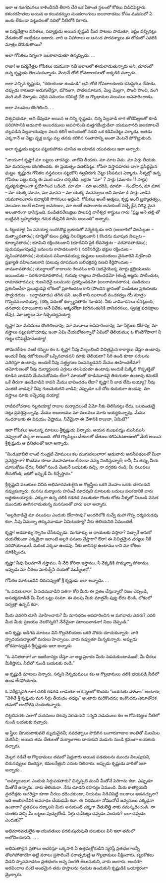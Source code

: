 ﻿ఇలా ఆ గజగమనలు కాళిందీనదీ తీరాన చేరి ఒక ఏకాంత స్థలంలో కోకలు విడిచిపెట్టారు. కళంకరహితలు అయిన ఆ కలువకన్నుల సుందరాంగులు జలకాలాడటం కోసం మనసులో ఏ జంకు లేకుండా పట్టుదలతో నదిలో నీటిలోకి దిగారు. 

ఆ పద్మనేత్రాల వనితలు, పద్మాక్షుడు అయిన కృష్ణుడి మీద పాటలు పాడుతూ, ఇష్టం వచ్చినట్లు వేడుకలతో జలక్రీడలు ఆడారు. వారి ఆ విహారాలు ఆ ఆనంద పారవశ్యాలు ఈ లోకంలో ఎవరికి మాత్రం దొరుకుతాయి? 

అలా గోపికలు నగ్నంగా జలకాలాడుతూ ఉన్నప్పుడు. . . 

రాజా! ఆ పద్మనేత్రల గోపికలు యమునా నదీ జలాలలో ఈదులాడుతున్నారు అని, దూరంలో ఉన్న కృష్ణుడు తెలుసుకున్నాడు. వెంటనే తోటి గోపబాలకులతో అక్కడికి వచ్చాడు. 

అలా వచ్చిన కృష్ణుడు, “కదలకుండా ఉండండి” అని తోటి గోపబాలకులకు కనుసైగలు చేసాడు. చప్పుడు కాకుండా అడుగులేస్తూ, మౌనంగా, పొదలమాటున, మెల్ల మెల్లగా, పొంచి పొంచి, వంగి వంగి మరీ వెళ్ళాడు. సరైన సమయం కనిపెట్టి చేరి ఆ గొల్లభామల వలువలు అపహరించాడు. 

అలా వలువలు దొంగిలించి. . . 

విశ్వవిభుడూ, ఆది దేవుడూ అయిన ఆ చిన్ని కృష్ణుడు. చిన్న పిల్లవాడి లాగ తోటిపిల్లలతో కూడి పరిహాసానికి ఆడువారి అంబరములు అపహరించి మత్తగజేంద్రుడిలా యమునానది జలకణాలచే చల్లపడిన పిల్లవాయువుల వలన కలిగే ఆనందంతో నడచి ఒక కడిమిచెట్టు ఎక్కాడు. అతడు ఎక్కగానే ఆ చెట్టు వృక్ష జన్మం వల్ల తనకు కలిగిన సంతాపాన్ని అంతా వెంటనే పోగొట్టుకుంది. 

అలా కృష్ణుడు బట్టలు పట్టుకుపోడం చూసిన ఆ యాదవ యువతులు ఇలా అన్నారు. 

"నాయనా! కృష్ణా! మా బట్టలు తాకవద్దు. వాటిని తీయకు. మా మాట విను. మా సిగ్గు తీయకు. మా మనస్సులు దొంగిలించకు. ఈ ప్రయత్నం వదిలిపెట్టు. 
గోపికా వస్త్రాపహరణ బాగా ప్రసిద్ధమైన ఘట్టం. కృష్ణుడు గోపికల వస్త్రములు పట్టుకొని నల్లవిరుగు చెట్టు (నీపము) ఎక్కాడు. నీళ్ళల్లో ఉన్న గోపికలు పెట్టు కున్న ఈ మొర బహు చక్కటిది. అక్షరం “మా” 7 సార్లు (మకారం 11 సార్లు) వృత్యనుప్రాసంగా ప్రయోగించ బడింది. మా మా – మా అందరివి, మామా – సంభోదన, మా మాన – మా యొక్క మానం, మా మానస – మా యొక్క మనస్సులు అని మామా 4 సార్లు వాడిన యమకాలంకారం పద్యానికి సొగసులు అద్దింది. గోపికలు అంటే ఆత్మలు, కృష్ణ అంటే బ్రహ్మతత్వం, వలువలు అంటే అవిద్యా ఆవరణలు, మా అంటే అహంకారం అనుకుంటే వచ్చే శ్లేష విశిష్ఠ మైన అలంకారంగా భాసిస్తుంది. పండితవరేణ్యులు పాలపర్తి నాగేశ్వర శాస్త్రులు గారు “ప్రజ్ఞ అనె తల్లి తో బుట్టినది బ్రహ్మతత్వం గనుక జీవునికి మామ అయింది” అన్నారు. 

ఓ కిట్టయ్యా! ఏం పనయ్యా యిది!దొడ్డ బ్రతుకుతో వన్నెకెక్కడం కాని (జలరాశిలో విలసిల్లుట – మత్స్యావతారం); కూర్మితో కులం ప్రతిష్ట నిలబెట్టటంకాని ( కొండను మూపున నిల్పుట – కూర్మావతారం); భూమిని రక్షించటంకాని (భూదేవిని పైకి లేవనెత్తుట – వరహావతారము); పురుషపుంగవుడవై జనులను కాపాడటంకాని ( నరకేసరియై భక్తుల రక్షించుట – నృసింహావతారం); వయసున పసివాడవయ్యు దుష్టులు బలవంతులు నైనవారిని నిగ్రహించి ప్రఖ్యాతి వహించుటకాని (వటువు రూపమున బలిచక్రవర్తి నణచి కీర్తిపొందుట – వామనావతారం); యుద్ధాలలో రాజులను గెలవటం కాని (ఇరవైయొక్క మార్లు క్షత్రియులను జయించుట – పరశురామావతారం); గురువు లాజ్ఞలు పాటించడమో (తండ్రి ఆజ్ఞను పాటించుట, రామావతారము); గుణనిధివై బలమును ప్రదర్శించడమో (బలరామావతారం); పండితులు ప్రశంసించేలా ప్రబుద్ధుడవై లోకంలో ప్రకాశించటం కాని (పొందిన జ్ఞానంతో పండితుల ప్రశంసలకు పాత్రుడగుట - బుద్ధావతారం) తగిన పని. అంతే కాని యిలాంటి వంచకత్వం యే మాత్రం గొప్పదనంకాదయ్యా. (కల్కి పదంతో కల్క్యావతారం సూచన). నీకు వావివారసలు లేనట్లుంది, తనవారు పరాయివారు అనే వివేకం అక్కరలేదా (భగవంతునికి వావివరసలు, స్వపక్ష పరపక్షాలు లేవు). మా బట్టలు మా కిచ్చెయ్యవయ్యా. 

కృష్ణా! మా మనసులు దొంగిలించావు; మా మానాలు అపహరించావు; మా సిగ్గులు దోచావు; మా వస్త్రాలు పట్టుకుపోయావు; ఇంకా ఏమి చేయబోతున్నావో ఏమిటో తెలియము; ఓ కొంటెగోపాలా! నీ గుట్టు కనిపెట్టేసామయ్యా! 

తామరరేకుల వంటి కన్నుల కల ఓ కృష్ణా! నీవు విజృంభించి విచిత్రమైన కార్యాలు చేస్తూ ఉంటావు. అందుకే నీవు రజోగుణంతో ఒప్పినవాడవని మాకు తెలియదా? సిరి ఉండి కూడా పరులను ఎదిరిస్తూ ఉంటావు. అందుకే నీవు సత్త్వగుణ సంపన్నుడవని మేము ఊహించలేమా? తమోగుణంతో నీవు దుర్మార్గులకు ఎగ్గులు తలపెడుతూ ఉంటావు అందుకే మిక్కిలి గొప్పశక్తితో కూడిన వాడవని మేమనుకోవడం లేదా? మాయతో కూడినవాడవై తిరుగుతూ ఉంటావు కనుకనే ఒకే తీరుగా ఉండేవాడివి కావని మేము భావించడం లేదా? కృష్ణా! నీ జాడ లేమి టయ్యా? నీవు ఎంతటి వాడవు? నీవు గుణమెరుగని వాడివి; ఎప్పుడూ ఒకే చోట కుదురుగా ఉండవు. మా వస్త్రాలు మాకు ఇచ్చెయ్య వయ్యా! 

రాజీవలోచనాల నల్లనయ్యా! రాజుల మర్యాదలంటే ఏమో నీకు తెలిసినట్లు లేదు. బలవంతుడై నట్లు ప్రవర్తిస్తున్నావు. మేము అబలలము మా వలువలు మాకు ఇయ్యకున్నావు. మేము నందరాజుకు ఈ విషయం చెప్తాము. నీవేమైనా ఈ దేశానికి రాజువా, ఏమిటి?” 

ఇలా గోపికలు అంటున్న మాటలు శ్రీకృష్ణుడు విన్నాడు. ఆయన ముఖపద్మం ముసిముసి నవ్వులతో చక్కగా అయింది. తోటి గొల్లపిల్లల చేతులతో చేతులు కలిపినెరజాణలలో మేటి అయిన శ్రీకృష్ణుడు ఆ వనితలతో ఇలా అన్నాడు. 

“నిండుజాబిలి లాంటి గుండ్రటి మోములు కల ముగుదలులారా! ఆడువారు అవనీపతులతో మీలా ప్రవర్తిస్తారా? కొంచెము కూడా మొహమాటం లేకుండా నన్ను నిందిస్తున్నారే; కానీ, మీ తప్పు మీరు చూసుకోడం లేదు; నీటిలో నుండి వెంటనే బయటకు వచ్చి, నా దగ్గరకు రండి; మీ వలువలు తీసుకోండి; ఇదిగో ఇప్పుడే మీ కిచ్చేస్తాను.” 

శ్రీకృష్ణుని పలుకులు వినిన అభిమానవతులైన ఆ గొల్లస్త్రీలు ఒకరి మొహం ఒకరు చూసుకుని నవ్వుకున్నారు. మనసు మర్మాలను హరించే మాధవుని మాటలకు బదులు పలకడానికి వారు లజ్జితులయ్యారు. ఎక్కుగా ఉన్న చలికి గడగడ వణుకుతూ గొంతు లోతు నీళ్ళలో నిలబడి వెనుక ముందుకు ఊగిసలాడుతున్న మనసులతో వారు ఇలా అన్నారు. 

“అల్లరివాడివై మా వలువలు ఎందుకు దోచాసావు? అందరిలోకి నువ్వే మహా గొప్ప ధర్మపరుడవు కదా. నీవు ఏమన్నా తక్కువవాడవా ఏమిటయ్యా? నీకు తెలియనిది ఏముందిలే. 

కృష్ణా! ఆడవాళ్ళు స్నానం చేసేటప్పుడు. మగవాళ్ళు ఆ ఛాయలకు వస్తారా? వచ్చారే అనుకో దయలేకుండా ఎక్కడైనా ఇలాంటి అల్లరి పనులు చేస్తారా? ఔరా! ఈ విచిత్రమైన చర్యలు నీకే సరిపోయాయిలే. మరింక ఎక్కడా ఉండవు. నీకు బానిసలై ఉంటాము కాని మా కోకలు మాకిప్పించు. 

కృష్ణా! నీవు పిలవగానే వస్తాము. నీ వేది కోరినా ఇస్తాము. నీ వెక్కడికి పొమ్మన్నా పోతాము. ఇప్పుడు మా చీరలు మాకిచ్చేసి దయతో మమ్మేలుకో.” 

గోపికల మాటలువిని చిరునవ్వుతో శ్రీ కృష్ణుడు ఇలా అన్నాడు. . . 

“ఓ పడతులారా! ఏ పడచువాడిని పతిగా కోరి మీరు ఈ వ్రతం చేస్తున్నారో నిజం చెప్పండి, అసత్యమాడితే మీ మీద ఒట్టు సుమా. ఈ వలపు మీకు మాత్రమే పుట్ట లేదు లెండి. లోకంలో సర్వత్రా ఉన్నదే కదా. 

మీరు ఎవరిని చూసి మోహించారు? మీ మానధనం అపహరించిన ఆ మగవాడు ఎవరు? ఎవరి మీద మీకు ప్రణయం నెలకొన్నది? నేనేమైనా పరాయివాడనా! నిజం చెప్పండి.” 

అని కృష్ణు అడిగిన మాటలు విని గొల్లచెలియలు ఒకరి నొకరు చూచుకున్నారు. వారి హృదయపద్మాలలో మరులు హెచ్చాయి. వారు నవ్వుతూ మిన్నకున్నారు. అప్పుడు లోకమాన్యుడైన శ్రీకృష్ణుడు ఇలా అన్నాడు 

“ఓ వనితలారా! నా ఇంటిదాస్యం చేస్తూ నా అజ్ఞ ప్రకారం మీరు నడచుకుంటామంటే, మీ చీరలు మీకిస్తాను. నీటిలో నుండి బయటకు రండి.” 

ఆ కృష్ణుడి మాటలు విన్నారు. సన్నని నెన్నడుములు కల ఆ గొల్లభామలు చలికి భయపడి నీటిలో ఉండ లేకపోయారు. 

ఓ పరీక్షన్మహారాజా! చలికి గడగడ లాడుతూ ఆ కన్నెలలో కొందరు “బయటకు వెళదాం” అంటారు; “వెళితే శ్రీ కృష్ణుడు మన సిగ్గు తీయడం తధ్యం” అంటారు మరికొందరు; ఇంకొందరు ఎటూతోచక తమలో ఆందోళన చెందుతున్నారు. 

చిట్టచివరకు ఎలాగో మనసులు దిటవు పరచుకుని సన్నని నడుములు కల ఆ గోపకన్యలు నీటిలో నుండి బయటకు వచ్చారు. 

ఆ స్త్రీలు చిగురుటాకువలె మృదువైనవీ; నవరత్నాలు పొదిగిన బంగారుగాజుల కాంతితో మిలమిల మెరిసేవి; అయిన తమ చేతులతో మర్మాంగాలు దాచుకుని మడుగు నుండి క్రమంగా బయటకు వచ్చారు. 

మెల్లగ నడిచే ఆ గొల్లభామలు తమలో పెద్దవారు అయిన పడతులను ముందు నిలుపుకుని, చిరునవ్వులు చిందిస్తూ, కమలనేత్రుని ఎదుట నిలిచారు. అప్పుడు కృష్ణుడు వారితో ఇలా అన్నాడు . 

“అమ్మాయిలూ! ఎందుకు సిగ్గుపడతారు? చిన్నప్పటి నుంచీ మీతోనే పెరిగాను కదా. ఎప్పుడూ మీతోనే ఉన్నాను. నాకు తెలియదా. నేను చూడని రహస్యం ఏముంది. మీరు కాత్యాయనీ వ్రతదీక్షను ఆచరిస్తూ కూడా చీరలు ధరించకుండా, నియమం విడిచిపెట్టి జలకాలు ఆడవచ్చునా? ఇది అంబికాదేవికి అపరాధం చేయడమే కదా. ఈ విధముగా నోమునోచే జవ్వనులు ఎక్కడైనా ఉంటారా? వ్రతఫలం దక్కాలని మీరు అనుకుంటే చక్కగా చేతులెత్తి నాకు నమస్కరించండి. నా చెంతకు వచ్చి మీ బట్టలు పుచ్చుకోండి. సిగ్గు చెడేటట్లు చెప్పడం ఎందుకు? ఇలా దెప్పడం ఎందుకు?” 

అభిమానవతులైన ఆ యువతులు పరమపురుషుని పలుకులు విని ఇలా తమలో ఆలోచించుకుని. . . . 

అభిమతాలైన వ్రతాలు ఆచరిస్తూ ఒక్కసారి ఏ ఉత్తమశ్లోకుడిని స్మరిస్తే వ్రతభంగాలన్నీ తొలగిపోతాయో అట్టి వరాలు ప్రసాదించే పరాత్పరుణ్ణి ఆ గొల్లభామలు వీక్షించారు. కట్టుకోకలు విడచి స్నానమాడటం వ్రతభంగం అవ్న సంగతి తెలుసుకుని, వారు జంకారు. అందరూ అరవిందాల వంటి అందమైన తమ హస్తాలను నుదుట ఉంచుకుని కృష్ణుడికి ఒయ్యారంగా మ్రొక్కారు. 


